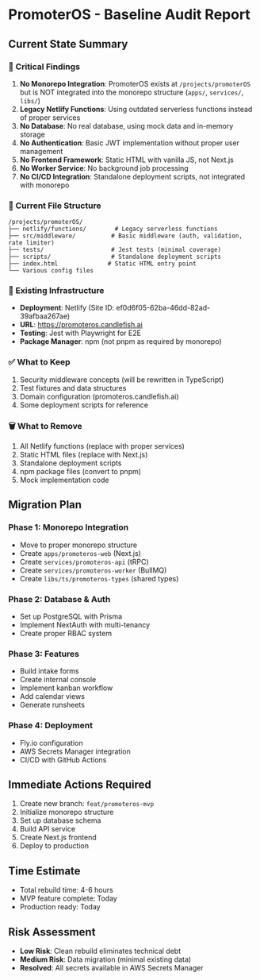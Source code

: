 # PromoterOS - Baseline Audit Report

## Current State Summary

### 🔴 Critical Findings
1. **No Monorepo Integration**: PromoterOS exists at `/projects/promoterOS` but is NOT integrated into the monorepo structure (`apps/`, `services/`, `libs/`)
2. **Legacy Netlify Functions**: Using outdated serverless functions instead of proper services
3. **No Database**: No real database, using mock data and in-memory storage
4. **No Authentication**: Basic JWT implementation without proper user management
5. **No Frontend Framework**: Static HTML with vanilla JS, not Next.js
6. **No Worker Service**: No background job processing
7. **No CI/CD Integration**: Standalone deployment scripts, not integrated with monorepo

### 📁 Current File Structure
```
/projects/promoterOS/
├── netlify/functions/        # Legacy serverless functions
├── src/middleware/          # Basic middleware (auth, validation, rate limiter)
├── tests/                   # Jest tests (minimal coverage)
├── scripts/                 # Standalone deployment scripts
├── index.html              # Static HTML entry point
└── Various config files
```

### 🔧 Existing Infrastructure
- **Deployment**: Netlify (Site ID: ef0d6f05-62ba-46dd-82ad-39afbaa267ae)
- **URL**: https://promoteros.candlefish.ai
- **Testing**: Jest with Playwright for E2E
- **Package Manager**: npm (not pnpm as required by monorepo)

### ✅ What to Keep
1. Security middleware concepts (will be rewritten in TypeScript)
2. Test fixtures and data structures
3. Domain configuration (promoteros.candlefish.ai)
4. Some deployment scripts for reference

### 🗑️ What to Remove
1. All Netlify functions (replace with proper services)
2. Static HTML files (replace with Next.js)
3. Standalone deployment scripts
4. npm package files (convert to pnpm)
5. Mock implementation code

## Migration Plan

### Phase 1: Monorepo Integration
- Move to proper monorepo structure
- Create `apps/promoteros-web` (Next.js)
- Create `services/promoteros-api` (tRPC)
- Create `services/promoteros-worker` (BullMQ)
- Create `libs/ts/promoteros-types` (shared types)

### Phase 2: Database & Auth
- Set up PostgreSQL with Prisma
- Implement NextAuth with multi-tenancy
- Create proper RBAC system

### Phase 3: Features
- Build intake forms
- Create internal console
- Implement kanban workflow
- Add calendar views
- Generate runsheets

### Phase 4: Deployment
- Fly.io configuration
- AWS Secrets Manager integration
- CI/CD with GitHub Actions

## Immediate Actions Required
1. Create new branch: `feat/promoteros-mvp`
2. Initialize monorepo structure
3. Set up database schema
4. Build API service
5. Create Next.js frontend
6. Deploy to production

## Time Estimate
- Total rebuild time: 4-6 hours
- MVP feature complete: Today
- Production ready: Today

## Risk Assessment
- **Low Risk**: Clean rebuild eliminates technical debt
- **Medium Risk**: Data migration (minimal existing data)
- **Resolved**: All secrets available in AWS Secrets Manager
